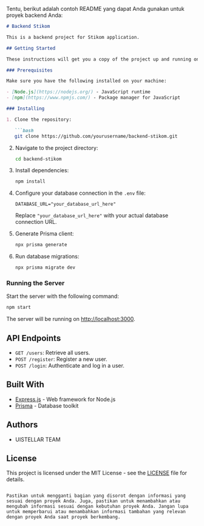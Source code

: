 Tentu, berikut adalah contoh README yang dapat Anda gunakan untuk proyek backend Anda:

```markdown
# Backend Stikom

This is a backend project for Stikom application.

## Getting Started

These instructions will get you a copy of the project up and running on your local machine for development purposes.

### Prerequisites

Make sure you have the following installed on your machine:

- [Node.js](https://nodejs.org/) - JavaScript runtime
- [npm](https://www.npmjs.com/) - Package manager for JavaScript

### Installing

1. Clone the repository:

   ```bash
   git clone https://github.com/yourusername/backend-stikom.git
   ```

2. Navigate to the project directory:

   ```bash
   cd backend-stikom
   ```

3. Install dependencies:

   ```bash
   npm install
   ```

4. Configure your database connection in the `.env` file:

   ```env
   DATABASE_URL="your_database_url_here"
   ```

   Replace `"your_database_url_here"` with your actual database connection URL.

5. Generate Prisma client:

   ```bash
   npx prisma generate
   ```

6. Run database migrations:

   ```bash
   npx prisma migrate dev
   ```

### Running the Server

Start the server with the following command:

```bash
npm start
```

The server will be running on [http://localhost:3000](http://localhost:3000).

## API Endpoints

- `GET /users`: Retrieve all users.
- `POST /register`: Register a new user.
- `POST /login`: Authenticate and log in a user.

## Built With

- [Express.js](https://expressjs.com/) - Web framework for Node.js
- [Prisma](https://www.prisma.io/) - Database toolkit

## Authors

- UISTELLAR TEAM

## License

This project is licensed under the MIT License - see the [LICENSE](LICENSE) file for details.
```

Pastikan untuk mengganti bagian yang disorot dengan informasi yang sesuai dengan proyek Anda. Juga, pastikan untuk menambahkan atau mengubah informasi sesuai dengan kebutuhan proyek Anda. Jangan lupa untuk memperbarui atau menambahkan informasi tambahan yang relevan dengan proyek Anda saat proyek berkembang.
